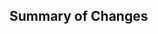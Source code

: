 ## Summary of Changes

<!-- Quick summary of what's changed. Use bullet points whenever you can -->
